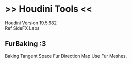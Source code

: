 # >> Houdini Tools <<
Houdini Version 19.5.682  
Ref SideFX Labs  

## FurBaking :3
Baking Tangent Space Fur Direction Map Use Fur Meshes.
